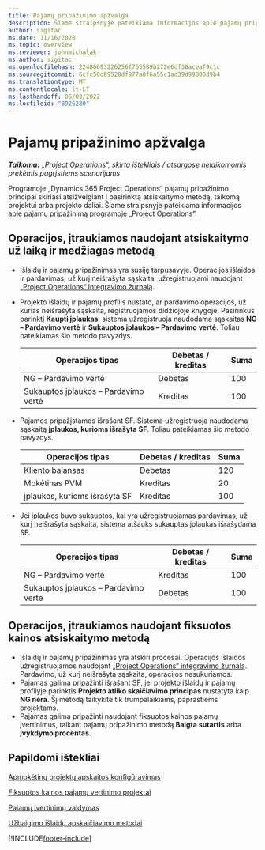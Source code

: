 ```yaml
---
title: Pajamų pripažinimo apžvalga
description: Šiame straipsnyje pateikiama informacijos apie pajamų pripažinimą programoje „Project Operations”.
author: sigitac
ms.date: 11/16/2020
ms.topic: overview
ms.reviewer: johnmichalak
ms.author: sigitac
ms.openlocfilehash: 22486693226256f765589b272e6df36aceaf9c1c
ms.sourcegitcommit: 6cfc50d89528df977a8f6a55c1ad39d99800d9b4
ms.translationtype: MT
ms.contentlocale: lt-LT
ms.lasthandoff: 06/03/2022
ms.locfileid: "8926280"
---
```

# <a name="revenue-recognition-overview"></a>Pajamų pripažinimo apžvalga

_**Taikoma:** „Project Operations“, skirta ištekliais / atsargose nelaikomomis prekėmis pagrįstiems scenarijams_

Programoje „Dynamics 365 Project Operations“ pajamų pripažinimo principai skiriasi atsižvelgiant į pasirinktą atsiskaitymo metodą, taikomą projektui arba projekto daliai. Šiame straipsnyje pateikiama informacijos apie pajamų pripažinimą programoje „Project Operations”.

## <a name="transactions-accounted-using-time-and-material-billing-method"></a>Operacijos, įtraukiamos naudojant atsiskaitymo už laiką ir medžiagas metodą

- Išlaidų ir pajamų pripažinimas yra susiję tarpusavyje. Operacijos išlaidos ir pardavimas, už kurį neišrašyta sąskaita, užregistruojami naudojant [„Project Operations“ integravimo žurnalą](../project-accounting/project-operations-integration-journal.md).
- Projekto išlaidų ir pajamų profilis nustato, ar pardavimo operacijos, už kurias neišrašyta sąskaita, registruojamos didžiojoje knygoje. Pasirinkus parinktį **Kaupti įplaukas**, sistema užregistruoja naudodama sąskaitas **NG – Pardavimo vertė** ir **Sukauptos įplaukos – Pardavimo vertė**. Toliau pateikiamas šio metodo pavyzdys.  

  | Operacijos tipas | Debetas / kreditas | Suma |
  | --- | --- | --- |
  | NG – Pardavimo vertė | Debetas | 100 |
  | Sukauptos įplaukos – Pardavimo vertė | Kreditas | 100 |

- Pajamos pripažįstamos išrašant SF. Sistema užregistruoja naudodama sąskaitą **įplaukos, kurioms išrašyta SF**. Toliau pateikiamas šio metodo pavyzdys.  

  | Operacijos tipas | Debetas / kreditas | Suma |
  | --- | --- | --- |
  | Kliento balansas | Debetas | 120 |
  | Mokėtinas PVM | Kreditas | 20 |
  | įplaukos, kurioms išrašyta SF | Kreditas | 100 |

- Jei įplaukos buvo sukauptos, kai yra užregistruojamas pardavimas, už kurį neišrašyta sąskaita, sistema atšauks sukauptas įplaukas išrašydama SF.

  | Operacijos tipas | Debetas / kreditas | Suma |
  | --- | --- | --- |
  | NG – Pardavimo vertė | Kreditas | 100 |
  | Sukauptos įplaukos – Pardavimo vertė | Debetas | 100 |

## <a name="transactions-accounted-using-the-fixed-price-billing-method"></a>Operacijos, įtraukiamos naudojant fiksuotos kainos atsiskaitymo metodą

- Išlaidų ir pajamų pripažinimas yra atskiri procesai. Operacijos išlaidos užregistruojamos naudojant [„Project Operations“ integravimo žurnalą](../project-accounting/project-operations-integration-journal.md). Pardavimo, už kurį neišrašyta sąskaita, operacijos nesukuriamos.
- Pajamas galima pripažinti išrašant SF, jei projekto išlaidų ir pajamų profilyje parinktis **Projekto atliko skaičiavimo principas** nustatyta kaip **NG nėra**. Šį metodą taikykite tik trumpalaikiams, paprastiems projektams.
- Pajamas galima pripažinti naudojant fiksuotos kainos pajamų įvertinimus, taikant pajamų pripažinimo metodą **Baigta sutartis** arba **Įvykdymo procentas**.

## <a name="additional-resources"></a>Papildomi ištekliai
[Apmokėtinų projektų apskaitos konfigūravimas](../project-accounting/configure-accounting-billable-projects.md)

[Fiksuotos kainos pajamų vertinimo projektai](rev-rec-percentage-completion-method.md)

[Pajamų įvertinimų valdymas](rev-rec-completed-contract-method.md)

[Užbaigimo išlaidų apskaičiavimo metodai](cost-complete-methods.md)


[!INCLUDE[footer-include](../includes/footer-banner.md)]